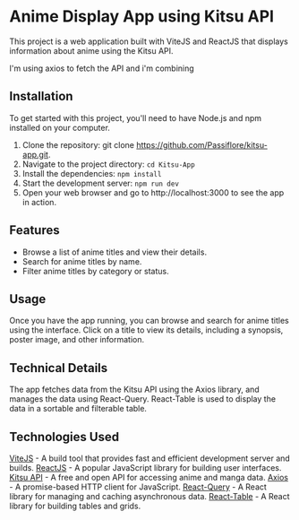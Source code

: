 # Anime Display App using Kitsu API

This project is a web application built with ViteJS and ReactJS that displays information about anime using the Kitsu API.

I'm using axios to fetch the API and i'm combining

## Installation

To get started with this project, you'll need to have Node.js and npm installed on your computer.

1. Clone the repository: git clone https://github.com/Passiflore/kitsu-app.git.
2. Navigate to the project directory: `cd Kitsu-App`
3. Install the dependencies: `npm install`
4. Start the development server: `npm run dev`
5. Open your web browser and go to http://localhost:3000 to see the app in action.

## Features

- Browse a list of anime titles and view their details.
- Search for anime titles by name.
- Filter anime titles by category or status.

## Usage

Once you have the app running, you can browse and search for anime titles using the interface. Click on a title to view its details, including a synopsis, poster image, and other information.

## Technical Details
The app fetches data from the Kitsu API using the Axios library, and manages the data using React-Query. React-Table is used to display the data in a sortable and filterable table.

## Technologies Used

[ViteJS](https://vitejs.dev/) - A build tool that provides fast and efficient development server and builds.
[ReactJS](https://react.dev/) - A popular JavaScript library for building user interfaces.
[Kitsu API](https://kitsu.docs.apiary.io/) - A free and open API for accessing anime and manga data.
[Axios](https://axios-http.com/) - A promise-based HTTP client for JavaScript.
[React-Query](https://react-query.tanstack.com/) - A React library for managing and caching asynchronous data.
[React-Table](https://react-table.tanstack.com/) - A React library for building tables and grids.